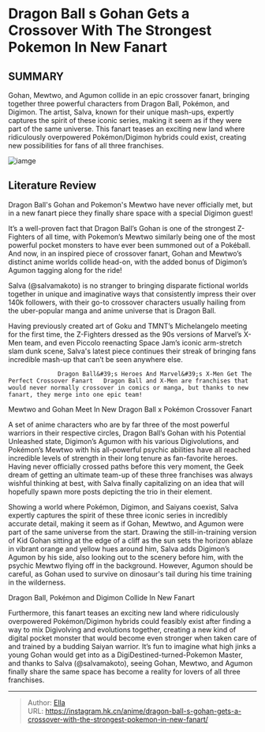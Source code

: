 # Dragon Ball s Gohan Gets a Crossover With The Strongest Pokemon In New Fanart


## SUMMARY 



  Gohan, Mewtwo, and Agumon collide in an epic crossover fanart, bringing together three powerful characters from Dragon Ball, Pokémon, and Digimon.   The artist, Salva, known for their unique mash-ups, expertly captures the spirit of these iconic series, making it seem as if they were part of the same universe.   This fanart teases an exciting new land where ridiculously overpowered Pokémon/Digimon hybrids could exist, creating new possibilities for fans of all three franchises.  

![iamge](https://static1.srcdn.com/wordpress/wp-content/uploads/2023/10/gohan-and-mewtwo-together.jpg)

## Literature Review

Dragon Ball&#39;s Gohan and Pokemon&#39;s Mewtwo have never officially met, but in a new fanart piece they finally share space with a special Digimon guest!




It’s a well-proven fact that Dragon Ball’s Gohan is one of the strongest Z-Fighters of all time, with Pokemon’s Mewtwo similarly being one of the most powerful pocket monsters to have ever been summoned out of a Pokéball. And now, in an inspired piece of crossover fanart, Gohan and Mewtwo’s distinct anime worlds collide head-on, with the added bonus of Digimon’s Agumon tagging along for the ride!




Salva (@salvamakoto) is no stranger to bringing disparate fictional worlds together in unique and imaginative ways that consistently impress their over 140k followers, with their go-to crossover characters usually hailing from the uber-popular manga and anime universe that is Dragon Ball.


 

Having previously created art of Goku and TMNT’s Michelangelo meeting for the first time, the Z-Fighters dressed as the 90s versions of Marvel’s X-Men team, and even Piccolo reenacting Space Jam’s iconic arm-stretch slam dunk scene, Salva&#39;s latest piece continues their streak of bringing fans incredible mash-up that can’t be seen anywhere else.

                  Dragon Ball&#39;s Heroes And Marvel&#39;s X-Men Get The Perfect Crossover Fanart   Dragon Ball and X-Men are franchises that would never normally crossover in comics or manga, but thanks to new fanart, they merge into one epic team!   





 Mewtwo and Gohan Meet In New Dragon Ball x Pokémon Crossover Fanart 
          

A set of anime characters who are by far three of the most powerful warriors in their respective circles, Dragon Ball’s Gohan with his Potential Unleashed state, Digimon’s Agumon with his various Digivolutions, and Pokémon’s Mewtwo with his all-powerful psychic abilities have all reached incredible levels of strength in their long tenure as fan-favorite heroes. Having never officially crossed paths before this very moment, the Geek dream of getting an ultimate team-up of these three franchises was always wishful thinking at best, with Salva finally capitalizing on an idea that will hopefully spawn more posts depicting the trio in their element.

Showing a world where Pokémon, Digimon, and Saiyans coexist, Salva expertly captures the spirit of these three iconic series in incredibly accurate detail, making it seem as if Gohan, Mewtwo, and Agumon were part of the same universe from the start. Drawing the still-in-training version of Kid Gohan sitting at the edge of a cliff as the sun sets the horizon ablaze in vibrant orange and yellow hues around him, Salva adds Digimon’s Agumon by his side, also looking out to the scenery before him, with the psychic Mewtwo flying off in the background. However, Agumon should be careful, as Gohan used to survive on dinosaur&#39;s tail during his time training in the wilderness.






 Dragon Ball, Pokémon and Digimon Collide In New Fanart 
          

Furthermore, this fanart teases an exciting new land where ridiculously overpowered Pokémon/Digimon hybrids could feasibly exist after finding a way to mix Digivolving and evolutions together, creating a new kind of digital pocket monster that would become even stronger when taken care of and trained by a budding Saiyan warrior. It’s fun to imagine what high jinks a young Gohan would get into as a DigiDestined-turned-Pokemon Master, and thanks to Salva (@salvamakoto), seeing Gohan, Mewtwo, and Agumon finally share the same space has become a reality for lovers of all three franchises.



---

> Author: [Ella](https://instagram.hk.cn/)  
> URL: https://instagram.hk.cn/anime/dragon-ball-s-gohan-gets-a-crossover-with-the-strongest-pokemon-in-new-fanart/  

